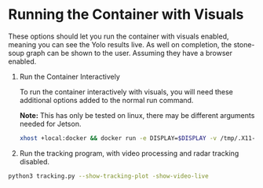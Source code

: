 # Running the Container with Visuals

These options should let you run the container with visuals enabled, meaning you can see the Yolo results live. As well on completion, the stone-soup graph can be shown to the user. Assuming they have a browser enabled.

1.  Run the Container Interactively

    To run the container interactively with visuals, you will need these additional options added to the normal run command.
    
    **Note:** This has only be tested on linux, there may be different arguments needed for Jetson.
    ``` bash
    xhost +local:docker && docker run -e DISPLAY=$DISPLAY -v /tmp/.X11-unix:/tmp/.X11-unix -it tracking-image
    ```

2. Run the tracking program, with video processing and radar tracking disabled.
```bash
python3 tracking.py --show-tracking-plot -show-video-live
```